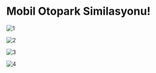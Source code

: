 # Mobil Otopark Similasyonu!
![1](https://user-images.githubusercontent.com/80698185/183262877-254d5d55-67fd-4083-b654-e9d86315ac6d.jpg)

![2](https://user-images.githubusercontent.com/80698185/183262886-2bcafc70-1126-4b59-9278-226b6da1e5c7.jpg)

![3](https://user-images.githubusercontent.com/80698185/183262911-f9272ee4-f786-47b4-b5e6-1c03ede73265.jpg)

![4](https://user-images.githubusercontent.com/80698185/183262918-d32aa8d2-3e54-471e-a417-a96054453363.jpg)
